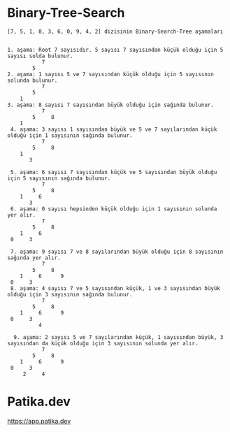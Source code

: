 # Binary-Tree-Search
    [7, 5, 1, 8, 3, 6, 0, 9, 4, 2] dizisinin Binary-Search-Tree aşamaları
    
    
    1. aşama: Root 7 sayısıdır. 5 sayısı 7 sayısından küçük olduğu için 5 sayısı solda bulunur.
               7
            5
    2. aşama: 1 sayısı 5 ve 7 sayısından küçük olduğu için 5 sayısının solunda bulunur.
               7
            5
        1
    3. aşama: 8 sayısı 7 sayısından büyük olduğu için sağında bulunur.
               7
            5     8
        1
     4. aşama: 3 sayısı 1 sayısından büyük ve 5 ve 7 sayılarından küçük olduğu için 1 sayısının sağında bulunur.
               7
            5     8
        1
           3
     
     5. aşama: 6 sayısı 7 sayısından küçük ve 5 sayısından büyük olduğu için 5 sayısının sağında bulunur.
               7
            5     8
        1     6
           3   
     6. aşama: 0 sayısı hepsinden küçük olduğu için 1 sayısının solunda yer alır.
               7
            5     8
        1     6
     0     3   
     
     7. aşama: 9 sayısı 7 ve 8 sayılarından büyük olduğu için 8 sayısının sağında yer alır.
               7
            5     8
        1     6      9
     0     3    
     8. aşama: 4 sayısı 7 ve 5 sayısından küçük, 1 ve 3 sayısından büyük olduğu için 3 sayısının sağında bulunur.
               7
            5     8
        1     6      9
     0     3
              4
      
      9. aşama: 2 sayısı 5 ve 7 sayılarından küçük, 1 sayısından büyük, 3 sayısından da küçük olduğu için 3 sayısının solunda yer alır.
               7
            5     8
        1     6      9
     0     3
         2     4
    
# Patika.dev
https://app.patika.dev
